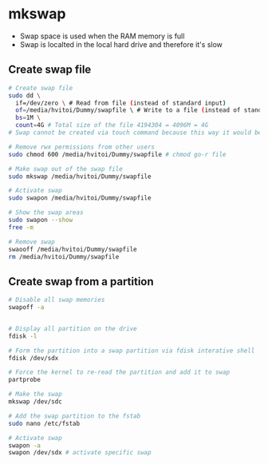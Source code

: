 # mkswap

- Swap space is used when the RAM memory is full
- Swap is localted in the local hard drive and therefore it's slow

## Create swap file

```bash
# Create swap file
sudo dd \
  if=/dev/zero \ # Read from file (instead of standard input)
  of=/media/hvitoi/Dummy/swapfile \ # Write to a file (instead of standard output)
  bs=1M \
  count=4G # Total size of the file 4194304 = 4096M = 4G
# Swap cannot be created via touch command because this way it would be an empty file

# Remove rwx permissions from other users
sudo chmod 600 /media/hvitoi/Dummy/swapfile # chmod go-r file

# Make swap out of the swap file
sudo mkswap /media/hvitoi/Dummy/swapfile

# Activate swap
sudo swapon /media/hvitoi/Dummy/swapfile

# Show the swap areas
sudo swapon --show
free -m

# Remove swap
swaooff /media/hvitoi/Dummy/swapfile
rm /media/hvitoi/Dummy/swapfile
```

## Create swap from a partition

```bash
# Disable all swap memories
swapoff -a


# Display all partition on the drive
fdisk -l

# Form the partition into a swap partition via fdisk interative shell
fdisk /dev/sdx

# Force the kernel to re-read the partition and add it to swap
partprobe

# Make the swap
mkswap /dev/sdc

# Add the swap partition to the fstab
sudo nano /etc/fstab

# Activate swap
swapon -a
swapon /dev/sdx # activate specific swap
```
